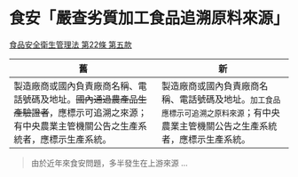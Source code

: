 # 食安「嚴查劣質加工食品追溯原料來源」
[食品安全衛生管理法 第22條 第五款](http://law.moj.gov.tw/Law/LawSearchResult.aspx?TPage=1&p=A&f=g&t=E1F1A1A2&SC=G&OLDK1=%E9%A3%9F%E5%AE%89%E6%B3%95&k1=%E9%A3%9F%E5%93%81%E5%AE%89%E5%85%A8%E8%A1%9B%E7%94%9F%E7%AE%A1%E7%90%86%E6%B3%95)

| 舊 | 新 |
|---|---|
| 製造廠商或國內負責廠商名稱、電話號碼及地址。~~國內通過農產品生產驗證者~~，應標示可追溯之來源；有中央農業主管機關公告之生產系統者，應標示生產系統。 | 製造廠商或國內負責廠商名稱、電話號碼及地址。`加工食品應標示可追溯之原料來源`；有中央農業主管機關公告之生產系統者，應標示生產系統。 |


> 由於近年來食安問題，多半發生在上游來源  ...
